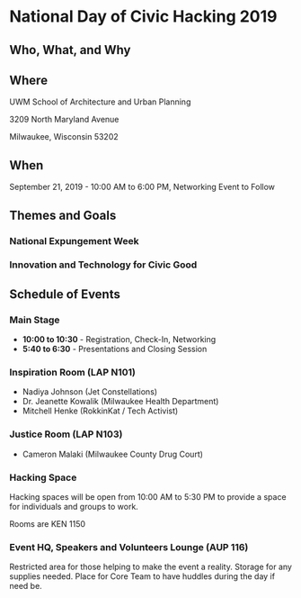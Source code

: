 # National Day of Civic Hacking 2019

## Who, What, and Why

## Where
UWM School of Architecture and Urban Planning

3209 North Maryland Avenue

Milwaukee, Wisconsin 53202

## When
September 21, 2019 - 10:00 AM to 6:00 PM, Networking Event to Follow

## Themes and Goals

### National Expungement Week

### Innovation and Technology for Civic Good

## Schedule of Events

### Main Stage

* **10:00 to 10:30** - Registration, Check-In, Networking
* **5:40 to 6:30** - Presentations and Closing Session

### Inspiration Room (LAP N101)

- Nadiya Johnson (Jet Constellations)
- Dr. Jeanette Kowalik (Milwaukee Health Department)
- Mitchell Henke (RokkinKat / Tech Activist)

### Justice Room (LAP N103)

- Cameron Malaki (Milwaukee County Drug Court)

### Hacking Space 
Hacking spaces will be open from 10:00 AM to 5:30 PM to provide a space for individuals and groups to work.

Rooms are KEN 1150

### Event HQ, Speakers and Volunteers Lounge (AUP 116)

Restricted area for those helping to make the event a reality. Storage for any supplies needed. Place for Core Team to have huddles during the day if need be.
